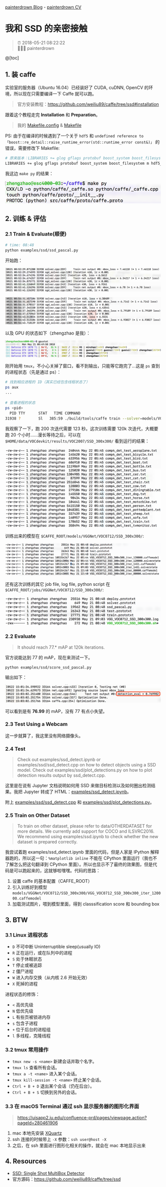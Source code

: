 [painterdrown Blog](https://painterdrown.github.io) - [painterdrown CV](https://painterdrown.github.io/cv)

# 我和 SSD 的亲密接触

> ⏰ 2018-05-21 08:22:22<br/>
> 👨🏻‍💻 painterdrown

@[toc]

## 1. 装 caffe

实验室的服务器（Ubuntu 16.04）已经装好了 CUDA, cuDNN, OpenCV 的环境，所以现在只需要编译一下 Caffe 就可以跑。

> 官方安装教程：https://github.com/weiliu89/caffe/tree/ssd#installation

跟着这个教程走完 **Installation** 和 **Preparation**。

> 我的 [Makefile.config](assets/Makefile.config) & [Makefile](assets/Makefile)

PS: 由于在编译的时候遇到了一个关于 `hdf5` 和 `undefined reference to「boost::re_detail::raise_runtime_error(std::runtime_error const&)」` 的错误，需要修改下 Makefile:

```sh
# 原来版本：LIBRARIES += glog gflags protobuf boost_system boost_filesystem boost_regex m hdf5_hl hdf5
LIBRARIES += glog gflags protobuf boost_system boost_filesystem m hdf5_serial_hl hdf5_serial boost_thread stdc++ boost_regex
```

我这边 `make py` 的结果：

![make py](images/make_py.png)

## 2. 训练 & 评估

### 2.1 Train & Evaluate(顺便)

```sh
# time: 08:48
python examples/ssd/ssd_pascal.py
```

开始跑：

![train_1](images/train_1.png)

![train_1](images/train_2.png)

以及 GPU 的状态如下（zhengzhao 是我）：

![gpustat](images/gpustat.png)

刚开始用 `tmux`，不小心关掉了窗口，看不到输出，只能等它跑完了...这是 `ps` 查到的进程状态（先是通过 ps）：

```sh
# 找到相应进程的 ID（其实已经包含线程状态了）
ps aux
...

# 查看进程的状态
ps <pid>
  PID TTY      STAT   TIME COMMAND
31938 ?        Sl   385:59 ./build/tools/caffe train --solver=models/VGGNet/VOC0712/SSD_300x300/solver.prototxt --weights=models/VGGNet/VGG_ILSVRC_16_layers_fc_reduced.caffemodel --gpu 0,1,2,3
```

我观察了一下，跑 200 次迭代需要 123 秒。这次训练需要 120k 次迭代，大概要跑 20 个小时......漫长等待之后，可以在 `$HOME/data/VOCdevkit/results/VOC2007/SSD_300x300/` 看到运行的结果：

![训练结果](images/results.png)

训练出来的模型在 `$CAFFE_ROOT/models/VGGNet/VOC0712/SSD_300x300/`:

![训练模型](images/models.png)

还有这次训练的其它 job file, log file, python script 在 `$CAFFE_ROOT/jobs/VGGNet/VOC0712/SSD_300x300/`:

![训练 stuff](images/stuff.png)

### 2.2 Evaluate

> It should reach 77.* mAP at 120k iterations.

官方说能达到 77 的 mAP，现在来测试一下。

```sh
python examples/ssd/score_ssd_pascal.py
```

输出如下：

![mAP](images/mAP.png)

可以看到是有 **76.99** 的 mAP，没有 77 有点小失望。

### 2.3 Test Using a Webcam

这一步就算了，我这里没有网络摄像头。

### 2.4 Test

> Check out examples/ssd_detect.ipynb or examples/ssd/ssd_detect.cpp on how to detect objects using a SSD model. Check out examples/ssd/plot_detections.py on how to plot detection results output by ssd_detect.cpp.

这里是在说有 Jupyter 文档说明如何用 SSD 来做目标检测以及如何圈出检测结果。我把 Jupyter 转成了 HTML：[examples/ssd_detect.ipynb](assets/ssd_detect.html)。

附上 [examples/ssd/ssd_detect.cpp](assets/ssd_detect.cpp) 和 [examples/ssd/plot_detections.py](assets/plot_detections.py)。

### 2.5 Train on Other Dataset

> To train on other dataset, please refer to data/OTHERDATASET for more details. We currently add support for COCO and ILSVRC2016. We recommend using examples/ssd.ipynb to check whether the new dataset is prepared correctly.

我尝试着跑 examples/ssd_detect.ipynb 里面的代码，但是人家是 IPython 解释器跑的，所以这一句：`%matplotlib inline` 不能在 CPython 里面运行（我也不了解怎么把这句翻译到 CPython 里面）。所以也显示不了最终的效果图，但是代码是可以跑起来的，这就够啦嘿嘿。代码的思路：

1. 设置 caffe 的基本配置（CAFFE_ROOT）
2. 引入训练好到模型 `models/VGGNet/VOC0712/SSD_300x300/VGG_VOC0712_SSD_300x300_iter_120000.caffemodel`
3. 加载测试图片，喂到模型里面，得到 classsification score 和 bounding box

## 3. BTW

### 3.1 Linux 进程状态

+ `D` 不可中断 Uninterruptible sleep(usually IO)
+ `R` 正在运行，或在队列中的进程
+ `S` 处于休眠状态
+ `T` 停止或被追踪
+ `Z` 僵尸进程
+ `W` 进入内存交换（从内核 2.6 开始无效）
+ `X` 死掉的进程

进程状态的修饰：

+ `<` 高优先级
+ `N` 低优先级
+ `L` 有些页被锁进内存
+ `s` 包含子进程
+ `+` 位于后台的进程组
+ `l` 多线程，克隆线程

### 3.2 tmux 常用操作

+ `tmux new -s <name>` 新建会话并取个名字。
+ `tmux ls` 查看所有会话。
+ `tmux a -t <name>` 进入某个会话。
+ `tmux kill-session -t <name>` 终止某个会话。
+ `Ctrl + B + D` 退出某个会话（仍在后台）。
+ `Ctrl + B + S` 切换到另外的会话。

### 3.3 在 macOS Terminal 通过 ssh 显示服务器的图形化界面

> https://uisapp2.iu.edu/confluence-prd/pages/viewpage.action?pageId=280461906

1. mac 本地先安装 [XQuartz](https://www.xquartz.org)
2. ssh 连接的时候带上 `-X` 参数：`ssh user@host -X`
3. 之后，在 ssh 里面进行图形化相关的操作，就会在 mac 本地显示出来

## 4. Resources

+ [SSD: Single Shot MultiBox Detector](../papers/SSD.pdf)
+ 官方源码：https://github.com/weiliu89/caffe/tree/ssd
